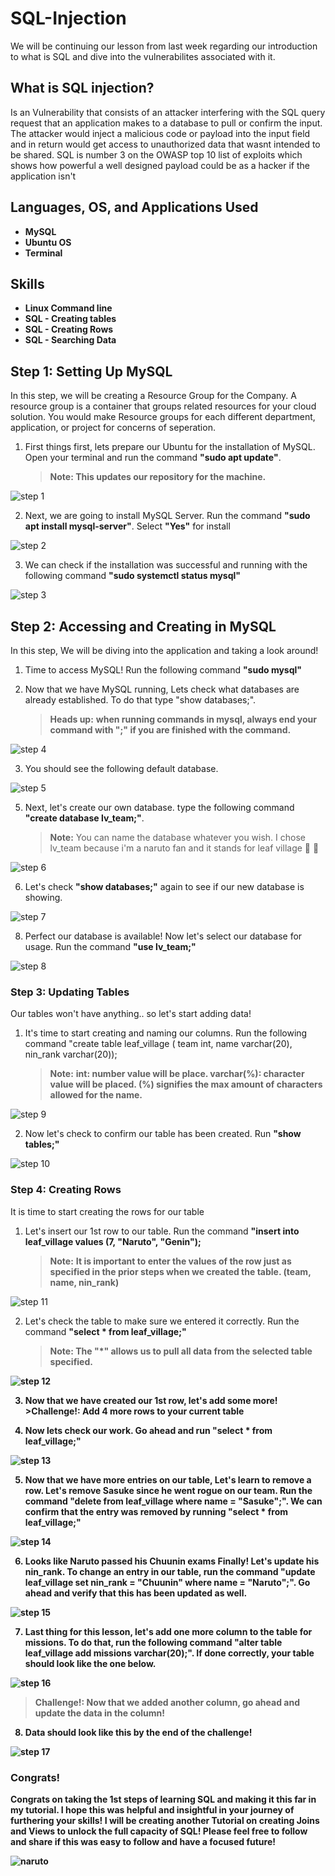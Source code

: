 # SQL-Injection
We will be continuing our lesson from last week regarding our introduction to what is SQL and dive into the vulnerabilites associated with it.
<h2>What is SQL injection?</h2>
Is an Vulnerability that consists of an attacker interfering with the SQL query request that an application makes to a database to pull or confirm the input. The attacker would inject a malicious code or payload into the input field and in return would get access to unauthorized data that wasnt intended to be shared. SQL is number 3 on the OWASP top 10 list of exploits which shows how powerful a well designed payload could be as a hacker if the application isn't

<h2>Languages, OS, and Applications Used</h2>

- <b>MySQL</b>
- <b>Ubuntu OS</b>
- <b>Terminal</b>

<h2>Skills</h2>

- <b>Linux Command line</b>
- <b>SQL - Creating tables</b>
- <b>SQL - Creating Rows</b>
- <b>SQL - Searching Data</b>


<h2>Step 1: Setting Up MySQL</h2>
In this step, we will be creating a Resource Group for the Company. A resource group is a container that groups related resources for your cloud solution. You would make Resource groups for each different department, application, or project for concerns of seperation.

1. First things first, lets prepare our Ubuntu for the installation of MySQL. Open your terminal and run the command <b>"sudo apt update"</b>.

    >**Note:**<b> This updates our repository for the machine.</b>

![step 1](https://github.com/loddysworld/Managing-Microsoft-Entra-ID-Identities/assets/134660738/454d972a-afcb-470c-9b42-42d27b6e1753)


2. Next, we are going to install MySQL Server. Run the command <b>"sudo apt install mysql-server"</b>. Select <b>"Yes"</b> for install

![step 2](https://github.com/loddysworld/Managing-Microsoft-Entra-ID-Identities/assets/134660738/1f67a1e7-727e-4a36-870f-14c63adcb857)

   
3. We can check if the installation was successful and running with the following command <b>"sudo systemctl status mysql"</b>

![step 3](https://github.com/loddysworld/Managing-Microsoft-Entra-ID-Identities/assets/134660738/bebbb72b-383b-4ce8-8432-be3c4d470e6f)


## Step 2: Accessing and Creating in MySQL

In this step, We will be diving into the application and taking a look around!

1. Time to access MySQL! Run the following command <b>"sudo mysql"</b>

1. Now that we have MySQL running, Lets check what databases are already established. To do that type "show databases;".
   >**Heads up:** <b>when running commands in mysql, always end your command with ";" if you are finished with the command.</b>

![step 4](https://github.com/loddysworld/Managing-Microsoft-Entra-ID-Identities/assets/134660738/992be7ac-3b2e-42a1-ad79-019e6f94a195)

3. You should see the following default database.

![step 5](https://github.com/loddysworld/Managing-Microsoft-Entra-ID-Identities/assets/134660738/ff00b7b8-d109-4697-a0da-e4776c2e2065)


5. Next, let's create our own database. type the following command <b>"create database lv_team;"</b>.
   >**Note:** You can name the database whatever you wish. I chose lv_team because i'm a naruto fan and it stands for leaf village 🍃 🥷

![step 6](https://github.com/loddysworld/Managing-Microsoft-Entra-ID-Identities/assets/134660738/e67fd5bd-8860-4bc5-94cc-ebabe5764f23)


6. Let's check <b>"show databases;"</b> again to see if our new database is showing.

![step 7](https://github.com/loddysworld/Managing-Microsoft-Entra-ID-Identities/assets/134660738/04f4f3ac-362d-4eac-8409-e283cd00d13e)


8. Perfect our database is available! Now let's select our database for usage. Run the command <b>"use lv_team;"</b>

![step 8](https://github.com/loddysworld/Managing-Microsoft-Entra-ID-Identities/assets/134660738/ead97105-406b-45f3-bb5e-4f3e5e7948db)

### Step 3: Updating Tables

Our tables won't have anything.. so let's start adding data!

1. It's time to start creating and naming our columns. Run the following command "create table leaf_village ( team int, name varchar(20), nin_rank varchar(20));
    >**Note:** <b> int: number value will be place. varchar(%): character value will be placed. (%) signifies the max amount of characters allowed for the name.</b>

![step 9](https://github.com/loddysworld/Managing-Microsoft-Entra-ID-Identities/assets/134660738/d7d0b44b-fcfc-495a-890e-9796b366eaca)


2. Now let's check to confirm our table has been created. Run <b>"show tables;"</b>

![step 10](https://github.com/loddysworld/Managing-Microsoft-Entra-ID-Identities/assets/134660738/efdbf3eb-4878-4950-9ea7-7de7b6a64d92)



### Step 4: Creating Rows

It is time to start creating the rows for our table

1. Let's insert our 1st row to our table. Run the command <b>"insert into leaf_village values (7, "Naruto", "Genin");</b>
    >**Note:** <b>It is important to enter the values of the row just as specified in the prior steps when we created the table. (team, name, nin_rank)</b>
    

![step 11](https://github.com/loddysworld/Managing-Microsoft-Entra-ID-Identities/assets/134660738/d9639427-15b0-4b59-ae2a-8a8d082ac303)


2. Let's check the table to make sure we entered it correctly. Run the command <b>"select * from leaf_village;"<b/>
    >**Note:** <b>The "*" allows us to pull all data from the selected table specified.</b>
    

 ![step 12](https://github.com/loddysworld/Managing-Microsoft-Entra-ID-Identities/assets/134660738/ed0a1c30-c0ff-4f95-b6a1-4b846b88bd03)
 

3. Now that we have created our 1st row, let's add some more!
        >**Challenge!:** <b>Add 4 more rows to your current table</b>


4. Now lets check our work. Go ahead and run <b>"select * from leaf_village;"</b>


![step 13](https://github.com/loddysworld/Managing-Microsoft-Entra-ID-Identities/assets/134660738/0e5c4c76-fd7c-4f5a-8c2d-a193b13e36b1)


5. Now that we have more entries on our table, Let's learn to remove a row. Let's remove Sasuke since he went rogue on our team. Run the command <b>"delete from leaf_village where name = "Sasuke";"</b>. We can confirm that the entry was removed by running <b>"select * from leaf_village;"</b>

![step 14](https://github.com/loddysworld/Managing-Microsoft-Entra-ID-Identities/assets/134660738/329c428f-e3d0-4a98-a271-c5c0f0f5aeda)


6. Looks like Naruto passed his Chuunin exams Finally! Let's update his nin_rank. To change an entry in our table, run the command <b>"update leaf_village set nin_rank = "Chuunin" where name = "Naruto";"</b>. Go ahead and verify that this has been updated as well.

![step 15](https://github.com/loddysworld/Managing-Microsoft-Entra-ID-Identities/assets/134660738/19c56110-332b-4895-9468-882cfb09eb91)


7. Last thing for this lesson, let's add one more column to the table for missions. To do that, run the following command <b>"alter table leaf_village add missions varchar(20);"</b>. If done correctly, your table should look like the one below.

![step 16](https://github.com/loddysworld/Managing-Microsoft-Entra-ID-Identities/assets/134660738/3a30bcb7-8096-4568-bf60-2c342e50f04f)


  >**Challenge!:** <b>Now that we added another column, go ahead and update the data in the column!</b>
  

8. Data should look like this by the end of the challenge!

![step 17](https://github.com/loddysworld/Managing-Microsoft-Entra-ID-Identities/assets/134660738/8eb99db8-29d4-4bd9-bde0-1694a8655e79)



### Congrats!

Congrats on taking the 1st steps of learning SQL and making it this far in my tutorial. I hope this was helpful and insightful in your journey of furthering your skills! I will be creating another Tutorial on creating Joins and Views to unlock the full capacity of SQL!
Please feel free to follow and share if this was easy to follow and have a focused future!

![naruto](https://github.com/loddysworld/Managing-Microsoft-Entra-ID-Identities/assets/134660738/b57a6f70-2e50-4588-880b-fcf6f3465229)


<p align="center">

</p>

<!--
 ```diff
- text in red
+ text in green
! text in orange
# text in gray
@@ text in purple (and bold)@@
```
--!>
